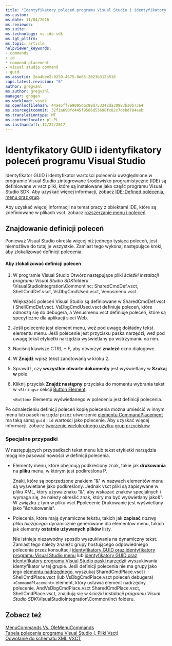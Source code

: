 ```yaml
---
title: "Identyfikatory poleceń programu Visual Studio i identyfikatory GUID | Dokumentacja firmy Microsoft"
ms.custom: 
ms.date: 11/04/2016
ms.reviewer: 
ms.suite: 
ms.technology: vs-ide-sdk
ms.tgt_pltfrm: 
ms.topic: article
helpviewer_keywords:
- commands
- id
- command placement
- visual studio command
- guid
ms.assetid: 2ea4bee2-0259-4675-8e65-2023b312b516
caps.latest.revision: "6"
author: gregvanl
ms.author: gregvanl
manager: ghogen
ms.workload: vssdk
ms.openlocfilehash: 44ae5ff7e9095d6c88d753342da30983b30b7364
ms.sourcegitcommit: 32f1a690fc445f9586d53698fc82c7debd784eeb
ms.translationtype: MT
ms.contentlocale: pl-PL
ms.lasthandoff: 12/22/2017
---
```

# <a name="guids-and-ids-of-visual-studio-commands"></a>Identyfikatory GUID i identyfikatory poleceń programu Visual Studio
Identyfikator GUID i identyfikator wartości polecenia uwzględnione w programie Visual Studio zintegrowane środowisko programistyczne (IDE) są definiowane w vsct pliki, które są instalowane jako część programu Visual Studio SDK. Aby uzyskać więcej informacji, zobacz [IDE-Defined polecenia, menu oraz grup](../../extensibility/internals/ide-defined-commands-menus-and-groups.md).  
  
 Aby uzyskać więcej informacji na temat pracy z obiektami IDE, które są zdefiniowane w plikach vsct, zobacz [rozszerzanie menu i poleceń](../../extensibility/extending-menus-and-commands.md).  
  
## <a name="finding-a-command-definition"></a>Znajdowanie definicji poleceń  
 Ponieważ Visual Studio określa więcej niż jednego tysiąca poleceń, jest niemożliwe do tutaj je wszystkie. Zamiast tego wykonaj następujące kroki, aby zlokalizować definicji polecenia.  
  
#### <a name="to-locate-a-command-definition"></a>Aby zlokalizować definicji poleceń  
  
1.  W programie Visual Studio Otwórz następujące pliki *ścieżki instalacji programu Visual Studio SDK*folderu \VisualStudioIntegration\Common\Inc\: SharedCmdDef.vsct, ShellCmdDef.vsct, VsDbgCmdUsed.vsct, Venusmenu.vsct.  
  
     Większość poleceń Visual Studio są definiowane w SharedCmdDef.vsct i ShellCmdDef.vsct. VsDbgCmdUsed.vsct definiuje poleceń, które odnoszą się do debugera, a Venusmenu.vsct definiuje poleceń, które są specyficzne dla aplikacji sieci Web.  
  
2.  Jeśli polecenie jest element menu, weź pod uwagę dokładny tekst elementu menu. Jeśli polecenie jest przycisku paska narzędzi, weź pod uwagę tekst etykietki narzędzia wyświetlany po wstrzymaniu na nim.  
  
3.  Naciśnij klawisze CTRL + F, aby otworzyć **znaleźć** okno dialogowe.  
  
4.  W **Znajdź** wpisz tekst zanotowaną w kroku 2.  
  
5.  Sprawdź, czy **wszystkie otwarte dokumenty** jest wyświetlany w **Szukaj w** pole.  
  
6.  Kliknij przycisk **Znajdź następny** przycisku do momentu wybrania tekst w `<Strings>` sekcji [Button Element](../../extensibility/button-element.md).  
  
     `<Button>` Elementu wyświetlanego w poleceniu jest definicji polecenia.  
  
 Po odnalezieniu definicji poleceń kopię polecenia można umieścić w innym menu lub pasek narzędzi przez utworzenie [elementu CommandPlacement](../../extensibility/commandplacement-element.md) ma taką samą `guid` i `id` wartości jako polecenie. Aby uzyskać więcej informacji, zobacz [tworzenie wielokrotnego użytku grup przycisków](../../extensibility/creating-reusable-groups-of-buttons.md).  
  
### <a name="special-cases"></a>Specjalne przypadki  
 W następujących przypadkach tekst menu lub tekst etykietki narzędzia mogą nie pasować nowości w definicji polecenia.  
  
-   Elementy menu, które obejmują podkreślony znak, takie jak **drukowania** na **pliku** menu, w którym jest podkreślona P.  
  
     Znaki, które są poprzedzone znakiem "&" w nazwach elementów menu są wyświetlane jako podkreślony. Jednak vsct pliki są zapisywane w pliku XML, który używa znaku "&", aby wskazać znaków specjalnych i wymaga się, że należy określić znak, który ma być wyświetlany jako&amp;". W związku z tym w pliku vsct **P**polecenie Drukowanie jest wyświetlany jako "&amp;drukowania".  
  
-   Polecenia, które mają dynamiczne tekstu, takich jak **zapisać** *nazwę pliku bieżącego*i dynamicznie generowane dla elementów menu, takich jak elementy **ostatnio używanych plików** listy.  
  
     Nie istnieje niezawodny sposób wyszukiwania na dynamiczny tekst. Zamiast tego należy znaleźć grupy hostującego odpowiedniego polecenia przez konsultacji [identyfikatory GUID oraz identyfikatory programu Visual Studio menu](../../extensibility/internals/guids-and-ids-of-visual-studio-menus.md) lub [identyfikatory GUID oraz identyfikatory programu Visual Studio paski narzędzi](../../extensibility/internals/guids-and-ids-of-visual-studio-toolbars.md)i wyszukiwania identyfikator w tej grupie. Jeśli definicji polecenia nie ma grupy jako jego [elementu nadrzędnego](../../extensibility/parent-element.md), wyszukaj SharedCmdPlace.vsct i ShellCmdPlace.vsct (lub VsDbgCmdPlace.vsct poleceń debugera) `<CommandPlacement>` element, który ustawia element nadrzędny polecenie. AndVsDbgCmdPlace.vsct SharedCmdPlace.vsct, ShellCmdPlace.vsct, znajdują się w *ścieżki instalacji programu Visual Studio SDK*\VisualStudioIntegration\Common\Inc\ folderu.  
  
## <a name="see-also"></a>Zobacz też  
 [MenuCommands Vs. OleMenuCommands](../../extensibility/menucommands-vs-olemenucommands.md)   
 [Tabela polecenia programu Visual Studio (. Pliki Vsct)](../../extensibility/internals/visual-studio-command-table-dot-vsct-files.md)   
 [Odwołanie do schematu XML VSCT](../../extensibility/vsct-xml-schema-reference.md)